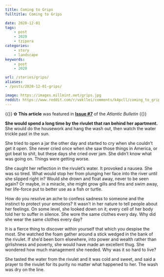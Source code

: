 ```yaml
---
title: Coming to Grips
fulltitle: Coming to Grips

date: 2020-12-01
tags:
    - post
    - 2020
    - tzipora
categories:
    - story
    - landscape
keywords:
    - post
    - 2020

url: /stories/grips/
aliases:
- /posts/2020-12-01-grips/

image: https://images.millmint.net/grips.jpg
reddit: https://www.reddit.com/r/vekllei/comments/k4pcll/coming_to_grips/
---
```


{{<note>}}
✿ **This article** was featured in [**Issue #7**](/news/bulletin/2020/7) of the *Atlantic Bulletin*
{{</note>}}

**She would spend a long time by the rivulet that ran behind her apartment.** She would do the housework and hang the wash out, then watch the water trickle past in the sun.

She tried to open a jar the other day and started to cry when she couldn’t get it open. She never cried once when she saw those things in America, or got beat to shit, but these days she cried over jam. She didn’t know what was going on. Things were getting worse.

She caught her reflection in the rivulet’s water. It provoked a nausea. She was so tired. What would stop her from plunging her face into the river until she slipped right in? Would she drown and float away, never to be seen again? Or maybe, in a miracle, she might grow gills and fins and swim away, her life-force put to better use as a fish or turtle.

How do you resolve an ache to confess sadness to someone and the instinct to protect your emotions? It wasn’t in her nature to tell people about her feelings. On some level, she looked down on it; every cell of her body told her to suffer in silence. She wore the same clothes every day. Why did she wear the same clothes every day?

It is a fierce thing to discover within yourself that which you despise the most. She watched the foam gather around a stick wedged in the bank of the rivulet. If she’d been born elsewhere, into power and wealth rather than girlishness and poverty, she would have made an excellent thug. She wondered how much management she needed. Why was it so hard to live?

She tasted the water from the rivulet and it was cold and sweet, and said a prayer to the rivulet for its purity no matter what happened to her. The wash was dry on the line.
